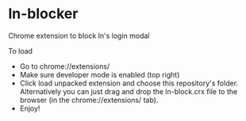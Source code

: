 # ln-blocker
Chrome extension to block ln's login modal 

To load 
* Go to chrome://extensions/
* Make sure developer mode is enabled (top right)
* Click load unpacked extension and choose this repository's folder. Alternatively you can just drag and drop the ln-block.crx file to the browser (in the chrome://extensions/ tab).
* Enjoy!
